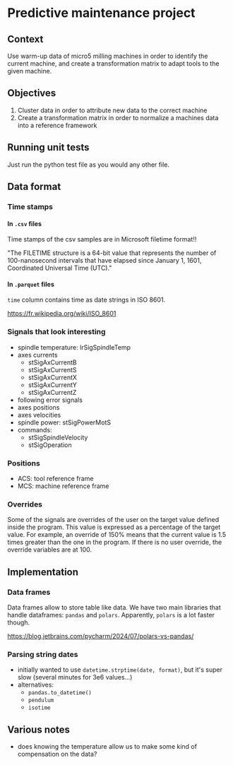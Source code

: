# Predictive maintenance project

## Context

Use warm-up data of micro5 milling machines in order to identify the current machine, and create a transformation matrix to adapt tools to the given machine.

## Objectives

1. Cluster data in order to attribute new data to the correct machine
2. Create a transformation matrix in order to normalize a machines data into a reference framework

## Running unit tests

Just run the python test file as you would any other file.

## Data format

### Time stamps

#### In `.csv` files

Time stamps of the csv samples are in Microsoft filetime format!!

"The FILETIME structure is a 64-bit value that represents the number of 100-nanosecond intervals that have elapsed since January 1, 1601, Coordinated Universal Time (UTC)."

#### In `.parquet` files

`time` column contains time as date strings in ISO 8601.

https://fr.wikipedia.org/wiki/ISO_8601

### Signals that look interesting

- spindle temperature: lrSigSpindleTemp
- axes currents
  - stSigAxCurrentB
  - stSigAxCurrentS
  - stSigAxCurrentX
  - stSigAxCurrentY
  - stSigAxCurrentZ
- following error signals
- axes positions
- axes velocities
- spindle power: stSigPowerMotS
- commands:
  - stSigSpindleVelocity
  - stSigOperation

### Positions

- ACS: tool reference frame
- MCS: machine reference frame

### Overrides

Some of the signals are overrides of the user on the target value defined inside the program. This value is expressed as a percentage of the target value. For example, an override of 150% means that the current value is 1.5 times greater than the one in the program. If there is no user override, the override variables are at 100.

## Implementation

### Data frames

Data frames allow to store table like data. We have two main libraries that handle dataframes: `pandas` and `polars`. Apparently, `polars` is a lot faster though.

https://blog.jetbrains.com/pycharm/2024/07/polars-vs-pandas/

### Parsing string dates

- initially wanted to use `datetime.strptime(date, format)`, but it's super slow (several minutes for 3e6 values...)
- alternatives:
  - `pandas.to_datetime()`
  - `pendulum`
  - `isotime`

## Various notes

- does knowing the temperature allow us to make some kind of compensation on the data?
